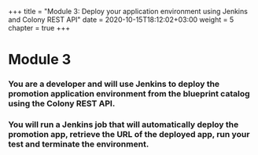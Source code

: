 +++
title = "Module 3: Deploy your application environment using Jenkins and Colony REST API"
date = 2020-10-15T18:12:02+03:00
weight = 5
chapter = true
+++

# Module 3

### You are a developer and will use Jenkins to deploy the promotion application environment from the blueprint catalog using the Colony REST API. 
### You will run a Jenkins job that will automatically deploy the promotion app, retrieve the URL of the deployed app, run your test and terminate the environment.
